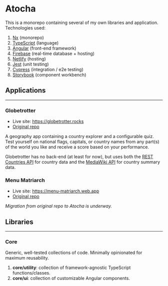 # Atocha

This is a monorepo containing several of my own libraries and application. Technologies used:

1. [Nx](https://nx.dev/) (monorepo)
2. [TypeScript](https://www.typescriptlang.org/) (language)
3. [Angular](https://angular.io/) (front-end framework)
4. [Firebase](https://firebase.google.com/) (real-time database + hosting)
5. [Netlify](https://www.netlify.com/) (hosting)
6. [Jest](https://jestjs.io/) (unit testing)
7. [Cypress](https://www.cypress.io/) (integration / e2e testing)
8. [Storybook](https://storybook.js.org/) (component workbench)

## Applications

---

### Globetrotter

- Live site: https://globetrotter.rocks
- [Original repo](https://github.com/johnnycopes/globetrotter)

A geography app containing a country explorer and a configurable quiz. Test yourself on national flags, capitals, or country names from any part(s) of the world you like and receive a score based on your performance.

Globetrotter has no back-end (at least for now), but uses both the [REST Countries API](https://restcountries.com/) for country data and the [MediaWiki API](https://www.mediawiki.org/wiki/API:Main_page) for country summary data.

### Menu Matriarch

- Live site: https://menu-matriarch.web.app
- [Original repo](https://github.com/johnnycopes/menu-matriarch)

_Migration from original repo to Atocha is underway._

## Libraries

---

### Core

Generic, well-tested collections of code. Minimally opinionated for maximum reusability.

1. **core/utility**: collection of framework-agnostic TypeScript functions/classes.
2. **core/ui**: collection of customizable Angular components.
